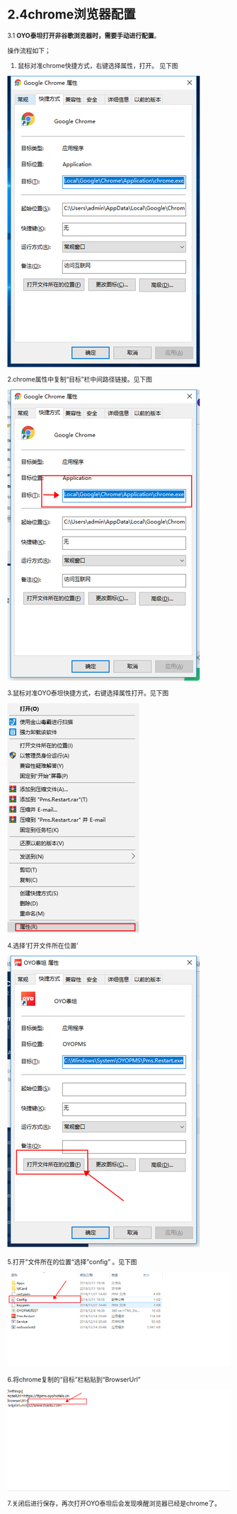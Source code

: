 # 2.4chrome浏览器配置

3.1 **OYO泰坦打开非谷歌浏览器时，需要手动进行配置**。

操作流程如下；

1. 鼠标对准chrome快捷方式，右键选择属性，打开。 见下图

![&#x6253;&#x5F00;chrome&#x5C5E;&#x6027;](../../../.gitbook/assets/image%20%28253%29.png)

  2.chrome属性中复制“目标”栏中间路径链接。见下图

![&#x590D;&#x5236;&#x8DEF;&#x5F84;&#x4F4D;&#x7F6E;](../../../.gitbook/assets/image%20%28455%29.png)

3.鼠标对准OYO泰坦快捷方式，右键选择属性打开。见下图

![   &#x6253;&#x5F00;OYO&#x6CF0;&#x5766;&#x5C5E;&#x6027;](../../../.gitbook/assets/image%20%28792%29.png)

4.选择‘打开文件所在位置’

![&#x9009;&#x62E9;&#x2018;&#x6253;&#x5F00;&#x6587;&#x4EF6;&#x6240;&#x5728;&#x4F4D;&#x7F6E;&#x2019;](../../../.gitbook/assets/image%20%28811%29.png)

#### 

5.打开"文件所在的位置“选择”config” 。见下图

![](../../../.gitbook/assets/image%20%28644%29.png)

6.将chrome复制的“目标”栏粘贴到“BrowserUrl”

![](../../../.gitbook/assets/image%20%28397%29.png)

7.关闭后进行保存，再次打开OYO泰坦后会发现唤醒浏览器已经是chrome了。

